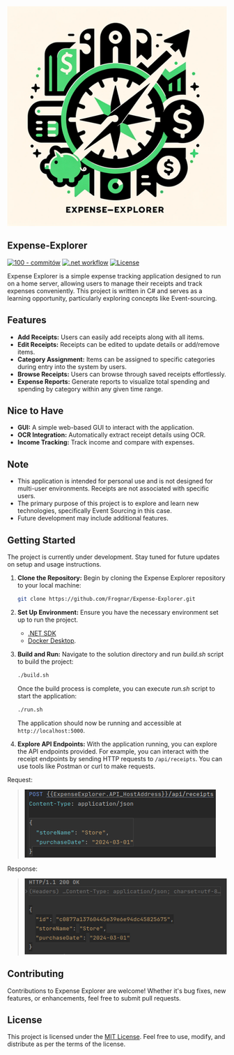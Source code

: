 <p align="center">
    <img alt="Expense-Explorer-Logo" src="imgs/Expense-Explorer-Logo-512.png">
</p>

## Expense-Explorer

[![100 - commitów](https://img.shields.io/badge/100-commitów-2ea44f?logo=csharp)](https://100commitow.pl/)
[![.net workflow](https://github.com/Frognar/Expense-Explorer/actions/workflows/dotnet.yml/badge.svg?branch=main)](https://github.com/Frognar/Expense-Explorer/actions/workflows/dotnet.yml)
[![License](https://img.shields.io/badge/license-MIT-blue.svg)](LICENSE)

Expense Explorer is a simple expense tracking application designed to run on a home server, allowing users to manage their receipts and track expenses conveniently. This project is written in C# and serves as a learning opportunity, particularly exploring concepts like Event-sourcing.

## Features

- **Add Receipts:** Users can easily add receipts along with all items.
- **Edit Receipts:** Receipts can be edited to update details or add/remove items.
- **Category Assignment:** Items can be assigned to specific categories during entry into the system by users.
- **Browse Receipts:** Users can browse through saved receipts effortlessly.
- **Expense Reports:** Generate reports to visualize total spending and spending by category within any given time range.

## Nice to Have

- **GUI:** A simple web-based GUI to interact with the application.
- **OCR Integration:** Automatically extract receipt details using OCR.
- **Income Tracking:** Track income and compare with expenses.

## Note

- This application is intended for personal use and is not designed for multi-user environments. Receipts are not associated with specific users.
- The primary purpose of this project is to explore and learn new technologies, specifically Event Sourcing in this case.
- Future development may include additional features.


## Getting Started

The project is currently under development. Stay tuned for future updates on setup and usage instructions.

1. **Clone the Repository:** Begin by cloning the Expense Explorer repository to your local machine:
    ```bash
    git clone https://github.com/Frognar/Expense-Explorer.git
    ```
2. **Set Up Environment:** Ensure you have the necessary environment set up to run the project.
    - [.NET SDK ](https://dotnet.microsoft.com/download)
    - [Docker Desktop](https://www.docker.com/products/docker-desktop/).

3. **Build and Run:** Navigate to the solution directory and run *build.sh* script to build the project:
    ```bash
    ./build.sh
    ```

   Once the build process is complete, you can execute *run.sh* script to start the application:
    ```bash
    ./run.sh
    ```

   The application should now be running and accessible at `http://localhost:5000`.
4. **Explore API Endpoints:** With the application running, you can explore the API endpoints provided. For example, you
   can interact with the receipt endpoints by sending HTTP requests to `/api/receipts`. You can use tools like Postman
   or curl to make requests.

Request:
> ![add receipt request](imgs/addReceiptRequest.png)

Response:
> ![add receipt response](imgs/addReceiptResponse.png)

## Contributing

Contributions to Expense Explorer are welcome! Whether it's bug fixes, new features, or enhancements, feel free to submit pull requests.

## License

This project is licensed under the [MIT License](LICENSE). Feel free to use, modify, and distribute as per the terms of the license.
